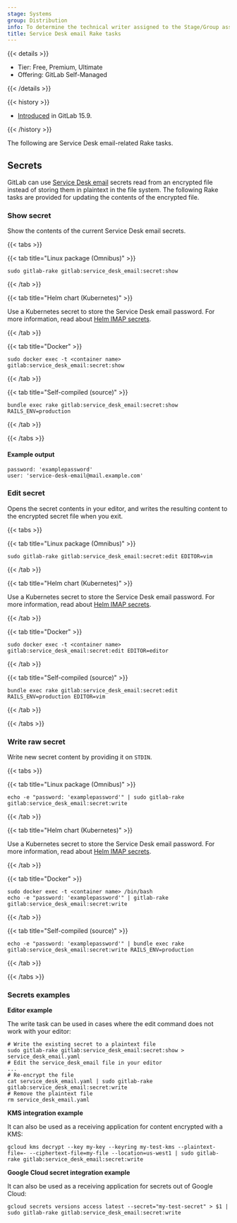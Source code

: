 ```yaml
---
stage: Systems
group: Distribution
info: To determine the technical writer assigned to the Stage/Group associated with this page, see https://handbook.gitlab.com/handbook/product/ux/technical-writing/#assignments
title: Service Desk email Rake tasks
---
```


{{< details >}}

- Tier: Free, Premium, Ultimate
- Offering: GitLab Self-Managed

{{< /details >}}

{{< history >}}

- [Introduced](https://gitlab.com/gitlab-org/gitlab/-/merge_requests/108279) in GitLab 15.9.

{{< /history >}}

The following are Service Desk email-related Rake tasks.

## Secrets

GitLab can use [Service Desk email](../../user/project/service_desk/configure.md#configure-service-desk-alias-email) secrets read from an encrypted file instead of storing them in plaintext in the file system. The following Rake tasks are provided for updating the contents of the encrypted file.

### Show secret

Show the contents of the current Service Desk email secrets.

{{< tabs >}}

{{< tab title="Linux package (Omnibus)" >}}

```shell
sudo gitlab-rake gitlab:service_desk_email:secret:show
```

{{< /tab >}}

{{< tab title="Helm chart (Kubernetes)" >}}

Use a Kubernetes secret to store the Service Desk email password. For more information,
read about [Helm IMAP secrets](https://docs.gitlab.com/charts/installation/secrets.html#imap-password-for-service-desk-emails).

{{< /tab >}}

{{< tab title="Docker" >}}

```shell
sudo docker exec -t <container name> gitlab:service_desk_email:secret:show
```

{{< /tab >}}

{{< tab title="Self-compiled (source)" >}}

```shell
bundle exec rake gitlab:service_desk_email:secret:show RAILS_ENV=production
```

{{< /tab >}}

{{< /tabs >}}

#### Example output

```plaintext
password: 'examplepassword'
user: 'service-desk-email@mail.example.com'
```

### Edit secret

Opens the secret contents in your editor, and writes the resulting content to the encrypted secret file when you exit.

{{< tabs >}}

{{< tab title="Linux package (Omnibus)" >}}

```shell
sudo gitlab-rake gitlab:service_desk_email:secret:edit EDITOR=vim
```

{{< /tab >}}

{{< tab title="Helm chart (Kubernetes)" >}}

Use a Kubernetes secret to store the Service Desk email password. For more information,
read about [Helm IMAP secrets](https://docs.gitlab.com/charts/installation/secrets.html#imap-password-for-service-desk-emails).

{{< /tab >}}

{{< tab title="Docker" >}}

```shell
sudo docker exec -t <container name> gitlab:service_desk_email:secret:edit EDITOR=editor
```

{{< /tab >}}

{{< tab title="Self-compiled (source)" >}}

```shell
bundle exec rake gitlab:service_desk_email:secret:edit RAILS_ENV=production EDITOR=vim
```

{{< /tab >}}

{{< /tabs >}}

### Write raw secret

Write new secret content by providing it on `STDIN`.

{{< tabs >}}

{{< tab title="Linux package (Omnibus)" >}}

```shell
echo -e "password: 'examplepassword'" | sudo gitlab-rake gitlab:service_desk_email:secret:write
```

{{< /tab >}}

{{< tab title="Helm chart (Kubernetes)" >}}

Use a Kubernetes secret to store the Service Desk email password. For more information,
read about [Helm IMAP secrets](https://docs.gitlab.com/charts/installation/secrets.html#imap-password-for-service-desk-emails).

{{< /tab >}}

{{< tab title="Docker" >}}

```shell
sudo docker exec -t <container name> /bin/bash
echo -e "password: 'examplepassword'" | gitlab-rake gitlab:service_desk_email:secret:write
```

{{< /tab >}}

{{< tab title="Self-compiled (source)" >}}

```shell
echo -e "password: 'examplepassword'" | bundle exec rake gitlab:service_desk_email:secret:write RAILS_ENV=production
```

{{< /tab >}}

{{< /tabs >}}

### Secrets examples

**Editor example**

The write task can be used in cases where the edit command does not work with your editor:

```shell
# Write the existing secret to a plaintext file
sudo gitlab-rake gitlab:service_desk_email:secret:show > service_desk_email.yaml
# Edit the service_desk_email file in your editor
...
# Re-encrypt the file
cat service_desk_email.yaml | sudo gitlab-rake gitlab:service_desk_email:secret:write
# Remove the plaintext file
rm service_desk_email.yaml
```

**KMS integration example**

It can also be used as a receiving application for content encrypted with a KMS:

```shell
gcloud kms decrypt --key my-key --keyring my-test-kms --plaintext-file=- --ciphertext-file=my-file --location=us-west1 | sudo gitlab-rake gitlab:service_desk_email:secret:write
```

**Google Cloud secret integration example**

It can also be used as a receiving application for secrets out of Google Cloud:

```shell
gcloud secrets versions access latest --secret="my-test-secret" > $1 | sudo gitlab-rake gitlab:service_desk_email:secret:write
```

